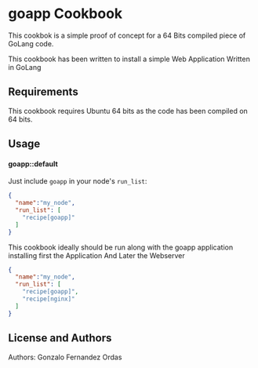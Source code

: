 goapp Cookbook
==============
 This cookbok is a simple proof of concept for a 64 Bits compiled piece of GoLang code.

 This cookbook has been written to install a simple Web Application Written in GoLang

Requirements
------------

This cookbook requires Ubuntu 64 bits as the code has been compiled on 64 bits.

Usage
-----
#### goapp::default

Just include `goapp` in your node's `run_list`:

```json
{
  "name":"my_node",
  "run_list": [
    "recipe[goapp]"
  ]
}
```

This cookbook ideally should be run along with the goapp application installing first the Application And Later the Webserver

```json
{
  "name":"my_node",
  "run_list": [
    "recipe[goapp]",
    "recipe[nginx]"
  ]
}
```



License and Authors
-------------------
Authors: Gonzalo Fernandez Ordas
